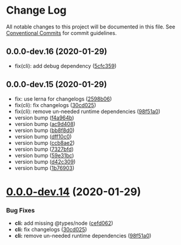 # Change Log

All notable changes to this project will be documented in this file.
See [Conventional Commits](https://conventionalcommits.org) for commit guidelines.

## 0.0.0-dev.16 (2020-01-29)

- fix(cli): add debug dependency ([5cfc359](https://github.com/mike-north/certin/commit/5cfc359))

## 0.0.0-dev.15 (2020-01-29)

- fix: use lerna for changelogs ([2598b06](https://github.com/mike-north/certin/commit/2598b06))
- fix(cli): fix changelogs ([30cd025](https://github.com/mike-north/certin/commit/30cd025))
- fix(cli): remove un-needed runtime dependencies ([98f51a0](https://github.com/mike-north/certin/commit/98f51a0))
- version bump ([f4a964b](https://github.com/mike-north/certin/commit/f4a964b))
- version bump ([ac9d408](https://github.com/mike-north/certin/commit/ac9d408))
- version bump ([bb8f8d0](https://github.com/mike-north/certin/commit/bb8f8d0))
- version bump ([dff10c0](https://github.com/mike-north/certin/commit/dff10c0))
- version bump ([ccb8ae2](https://github.com/mike-north/certin/commit/ccb8ae2))
- version bump ([7327bfd](https://github.com/mike-north/certin/commit/7327bfd))
- version bump ([59e31bc](https://github.com/mike-north/certin/commit/59e31bc))
- version bump ([d42c309](https://github.com/mike-north/certin/commit/d42c309))
- version bump ([1b76903](https://github.com/mike-north/certin/commit/1b76903))

# [0.0.0-dev.14](https://github.com/mike-north/certin/compare/certin@0.0.0-dev.5...certin@0.0.0-dev.14) (2020-01-29)

### Bug Fixes

- **cli:** add missing @types/node ([cefd062](https://github.com/mike-north/certin/commit/cefd062168977390c8b45b7b35613c8c0a307f09))
- **cli:** fix changelogs ([30cd025](https://github.com/mike-north/certin/commit/30cd025d200113f4b9ec2bdafb4a1e7135acdba7))
- **cli:** remove un-needed runtime dependencies ([98f51a0](https://github.com/mike-north/certin/commit/98f51a014e3333374add952a671281b8d0a7b62c))

